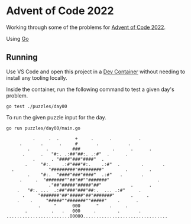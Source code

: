 # Advent of Code 2022

Working through some of the problems for [Advent of Code 2022](https://adventofcode.com/2022).

Using [Go](https://go.dev/)

## Running

Use VS Code and open this project in a [Dev Container](https://code.visualstudio.com/docs/devcontainers/containers) without needing to install any tooling locally.

Inside the container, run the following command to test a given day's problem.

```shell
go test ./puzzles/day00
```

To run the given puzzle input for the day.

```shell
go run puzzles/day00/main.go
```
```
          .     .  .      +     .      .          .
     .       .      .     #       .           .
        .      .         ###            .      .      .
      .      .   "#:. .:##"##:. .:#"  .      .
          .      . "####"###"####"  .
       .     "#:.    .:#"###"#:.    .:#"  .        .       .
  .             "#########"#########"        .        .
        .    "#:.  "####"###"####"  .:#"   .       .
     .     .  "#######""##"##""#######"                  .
                ."##"#####"#####"##"           .      .
    .   "#:. ...  .:##"###"###"##:.  ... .:#"     .
      .     "#######"##"#####"##"#######"      .     .
    .    .     "#####""#######""#####"    .      .
            .     "      000      "    .     .
       .         .   .   000     .        .       .
........................O000O................................
```
